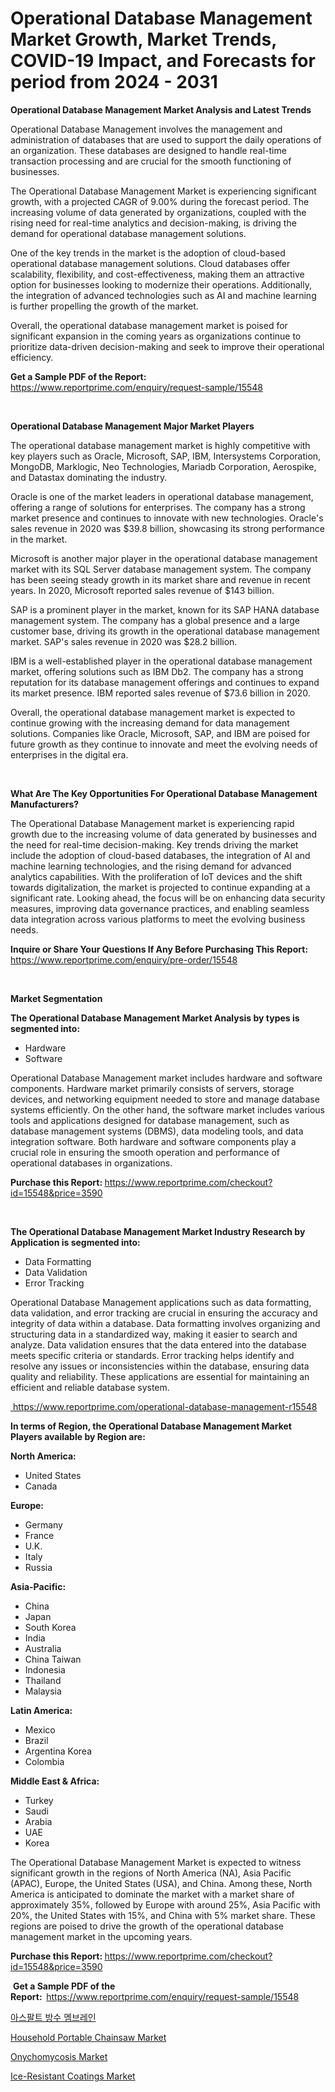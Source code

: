 <p><h1>Operational Database Management Market Growth, Market Trends, COVID-19 Impact, and Forecasts for period from 2024 - 2031</h1></p><p><strong>Operational Database Management Market Analysis and Latest Trends</strong></p>
<p><p>Operational Database Management involves the management and administration of databases that are used to support the daily operations of an organization. These databases are designed to handle real-time transaction processing and are crucial for the smooth functioning of businesses. </p><p>The Operational Database Management Market is experiencing significant growth, with a projected CAGR of 9.00% during the forecast period. The increasing volume of data generated by organizations, coupled with the rising need for real-time analytics and decision-making, is driving the demand for operational database management solutions. </p><p>One of the key trends in the market is the adoption of cloud-based operational database management solutions. Cloud databases offer scalability, flexibility, and cost-effectiveness, making them an attractive option for businesses looking to modernize their operations. Additionally, the integration of advanced technologies such as AI and machine learning is further propelling the growth of the market.</p><p>Overall, the operational database management market is poised for significant expansion in the coming years as organizations continue to prioritize data-driven decision-making and seek to improve their operational efficiency.</p></p>
<p><strong>Get a Sample PDF of the Report:&nbsp;</strong> <a href="https://www.reportprime.com/enquiry/request-sample/15548">https://www.reportprime.com/enquiry/request-sample/15548</a></p>
<p>&nbsp;</p>
<p><strong>Operational Database Management Major Market Players</strong></p>
<p><p>The operational database management market is highly competitive with key players such as Oracle, Microsoft, SAP, IBM, Intersystems Corporation, MongoDB, Marklogic, Neo Technologies, Mariadb Corporation, Aerospike, and Datastax dominating the industry. </p><p>Oracle is one of the market leaders in operational database management, offering a range of solutions for enterprises. The company has a strong market presence and continues to innovate with new technologies. Oracle's sales revenue in 2020 was $39.8 billion, showcasing its strong performance in the market.</p><p>Microsoft is another major player in the operational database management market with its SQL Server database management system. The company has been seeing steady growth in its market share and revenue in recent years. In 2020, Microsoft reported sales revenue of $143 billion.</p><p>SAP is a prominent player in the market, known for its SAP HANA database management system. The company has a global presence and a large customer base, driving its growth in the operational database management market. SAP's sales revenue in 2020 was $28.2 billion.</p><p>IBM is a well-established player in the operational database management market, offering solutions such as IBM Db2. The company has a strong reputation for its database management offerings and continues to expand its market presence. IBM reported sales revenue of $73.6 billion in 2020.</p><p>Overall, the operational database management market is expected to continue growing with the increasing demand for data management solutions. Companies like Oracle, Microsoft, SAP, and IBM are poised for future growth as they continue to innovate and meet the evolving needs of enterprises in the digital era.</p></p>
<p>&nbsp;</p>
<p><strong>What Are The Key Opportunities For Operational Database Management Manufacturers?</strong></p>
<p><p>The Operational Database Management market is experiencing rapid growth due to the increasing volume of data generated by businesses and the need for real-time decision-making. Key trends driving the market include the adoption of cloud-based databases, the integration of AI and machine learning technologies, and the rising demand for advanced analytics capabilities. With the proliferation of IoT devices and the shift towards digitalization, the market is projected to continue expanding at a significant rate. Looking ahead, the focus will be on enhancing data security measures, improving data governance practices, and enabling seamless data integration across various platforms to meet the evolving business needs.</p></p>
<p><strong>Inquire or Share Your Questions If Any Before Purchasing This Report:</strong> <a href="https://www.reportprime.com/enquiry/pre-order/15548">https://www.reportprime.com/enquiry/pre-order/15548</a></p>
<p>&nbsp;</p>
<p><strong>Market Segmentation</strong></p>
<p><strong>The Operational Database Management Market Analysis by types is segmented into:</strong></p>
<p><ul><li>Hardware</li><li>Software</li></ul></p>
<p><p>Operational Database Management market includes hardware and software components. Hardware market primarily consists of servers, storage devices, and networking equipment needed to store and manage database systems efficiently. On the other hand, the software market includes various tools and applications designed for database management, such as database management systems (DBMS), data modeling tools, and data integration software. Both hardware and software components play a crucial role in ensuring the smooth operation and performance of operational databases in organizations.</p></p>
<p><strong>Purchase this Report:&nbsp;</strong><a href="https://www.reportprime.com/checkout?id=15548&price=3590">https://www.reportprime.com/checkout?id=15548&price=3590</a></p>
<p>&nbsp;</p>
<p><strong>The Operational Database Management Market Industry Research by Application is segmented into:</strong></p>
<p><ul><li>Data Formatting</li><li>Data Validation</li><li>Error Tracking</li></ul></p>
<p><p>Operational Database Management applications such as data formatting, data validation, and error tracking are crucial in ensuring the accuracy and integrity of data within a database. Data formatting involves organizing and structuring data in a standardized way, making it easier to search and analyze. Data validation ensures that the data entered into the database meets specific criteria or standards. Error tracking helps identify and resolve any issues or inconsistencies within the database, ensuring data quality and reliability. These applications are essential for maintaining an efficient and reliable database system.</p></p>
<p><a href="https://www.reportprime.com/operational-database-management-r15548">&nbsp;https://www.reportprime.com/operational-database-management-r15548</a></p>
<p><strong>In terms of Region, the Operational Database Management Market Players available by Region are:</strong></p>
<p>
    <p> <strong> North America: </strong>
        <ul>
            <li>United States</li>
            <li>Canada</li>
        </ul>
        </p> 
    <p> <strong> Europe: </strong>
        <ul>
            <li>Germany</li>
            <li>France</li>
            <li>U.K.</li>
            <li>Italy</li>
            <li>Russia</li>
        </ul>
        </p> 
    <p> <strong> Asia-Pacific: </strong>
        <ul>
            <li>China</li>
            <li>Japan</li>
            <li>South Korea</li>
            <li>India</li>
            <li>Australia</li>
            <li>China Taiwan</li>
            <li>Indonesia</li>
            <li>Thailand</li>
            <li>Malaysia</li>
        </ul>
        </p> 
    <p> <strong> Latin America: </strong>
        <ul>
            <li>Mexico</li>
            <li>Brazil</li>
            <li>Argentina Korea</li>
            <li>Colombia</li>
        </ul>
        </p> 
    <p> <strong> Middle East & Africa: </strong>
        <ul>
            <li>Turkey</li>
            <li>Saudi</li>
            <li>Arabia</li>
            <li>UAE</li>
            <li>Korea</li>
        </ul>
    </p>
    </p>
<p><p>The Operational Database Management Market is expected to witness significant growth in the regions of North America (NA), Asia Pacific (APAC), Europe, the United States (USA), and China. Among these, North America is anticipated to dominate the market with a market share of approximately 35%, followed by Europe with around 25%, Asia Pacific with 20%, the United States with 15%, and China with 5% market share. These regions are poised to drive the growth of the operational database management market in the upcoming years.</p></p>
<p><strong>Purchase this Report: </strong><a href="https://www.reportprime.com/checkout?id=15548&price=3590">https://www.reportprime.com/checkout?id=15548&price=3590</a></p>
<p>&nbsp;<strong>Get a Sample PDF of the Report:&nbsp;&nbsp;</strong><a href="https://www.reportprime.com/enquiry/request-sample/15548">https://www.reportprime.com/enquiry/request-sample/15548</a></p>
<p><strong></strong></p>
<p><p><a href="https://github.com/sougarounis/Market-Research-Report-List-3/blob/main/565164423579.md">아스팔트 방수 멤브레인</a></p><p><a href="https://www.linkedin.com/pulse/household-portable-chainsaw-market-research-report-forecasted-khqse?trackingId=GI0Ey1r63xKzxrDD%2BtmBsA%3D%3D">Household Portable Chainsaw Market</a></p><p><a href="https://github.com/RichRobinson5/Market-Research-Report-List-4/blob/main/onychomycosis-market.md">Onychomycosis Market</a></p><p><a href="https://www.linkedin.com/pulse/ice-resistant-coatings-market-research-report-provides-thorough-fg3ke?trackingId=fvbEUQIUh7k%2BlYrK3133Bw%3D%3D">Ice-Resistant Coatings Market</a></p></p>